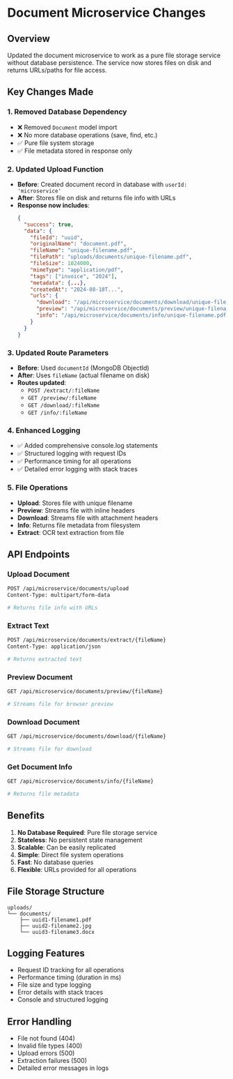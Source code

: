# Document Microservice Changes

## Overview
Updated the document microservice to work as a pure file storage service without database persistence. The service now stores files on disk and returns URLs/paths for file access.

## Key Changes Made

### 1. **Removed Database Dependency**
- ❌ Removed `Document` model import
- ❌ No more database operations (save, find, etc.)
- ✅ Pure file system storage
- ✅ File metadata stored in response only

### 2. **Updated Upload Function**
- **Before**: Created document record in database with `userId: 'microservice'`
- **After**: Stores file on disk and returns file info with URLs
- **Response now includes**:
  ```json
  {
    "success": true,
    "data": {
      "fileId": "uuid",
      "originalName": "document.pdf",
      "fileName": "unique-filename.pdf",
      "filePath": "uploads/documents/unique-filename.pdf",
      "fileSize": 1024000,
      "mimeType": "application/pdf",
      "tags": ["invoice", "2024"],
      "metadata": {...},
      "createdAt": "2024-08-18T...",
      "urls": {
        "download": "/api/microservice/documents/download/unique-filename.pdf",
        "preview": "/api/microservice/documents/preview/unique-filename.pdf",
        "info": "/api/microservice/documents/info/unique-filename.pdf"
      }
    }
  }
  ```

### 3. **Updated Route Parameters**
- **Before**: Used `documentId` (MongoDB ObjectId)
- **After**: Uses `fileName` (actual filename on disk)
- **Routes updated**:
  - `POST /extract/:fileName`
  - `GET /preview/:fileName`
  - `GET /download/:fileName`
  - `GET /info/:fileName`

### 4. **Enhanced Logging**
- ✅ Added comprehensive console.log statements
- ✅ Structured logging with request IDs
- ✅ Performance timing for all operations
- ✅ Detailed error logging with stack traces

### 5. **File Operations**
- **Upload**: Stores file with unique filename
- **Preview**: Streams file with inline headers
- **Download**: Streams file with attachment headers
- **Info**: Returns file metadata from filesystem
- **Extract**: OCR text extraction from file

## API Endpoints

### Upload Document
```bash
POST /api/microservice/documents/upload
Content-Type: multipart/form-data

# Returns file info with URLs
```

### Extract Text
```bash
POST /api/microservice/documents/extract/{fileName}
Content-Type: application/json

# Returns extracted text
```

### Preview Document
```bash
GET /api/microservice/documents/preview/{fileName}

# Streams file for browser preview
```

### Download Document
```bash
GET /api/microservice/documents/download/{fileName}

# Streams file for download
```

### Get Document Info
```bash
GET /api/microservice/documents/info/{fileName}

# Returns file metadata
```

## Benefits

1. **No Database Required**: Pure file storage service
2. **Stateless**: No persistent state management
3. **Scalable**: Can be easily replicated
4. **Simple**: Direct file system operations
5. **Fast**: No database queries
6. **Flexible**: URLs provided for all operations

## File Storage Structure
```
uploads/
└── documents/
    ├── uuid1-filename1.pdf
    ├── uuid2-filename2.jpg
    └── uuid3-filename3.docx
```

## Logging Features
- Request ID tracking for all operations
- Performance timing (duration in ms)
- File size and type logging
- Error details with stack traces
- Console and structured logging

## Error Handling
- File not found (404)
- Invalid file types (400)
- Upload errors (500)
- Extraction failures (500)
- Detailed error messages in logs 